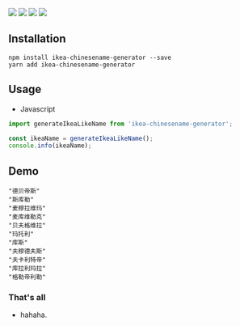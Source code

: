 ![](https://img.shields.io/github/package-json/v/kyriejoshua/ikea-chinesename-generator?style=for-the-badge)
![](https://img.shields.io/npm/dm/ikea-chinesename-generator?style=for-the-badge)
![](https://img.shields.io/github/languages/code-size/kyriejoshua/ikea-chinesename-generator?style=for-the-badge)
![](https://img.shields.io/github/commit-activity/y/kyriejoshua/ikea-chinesename-generator?style=for-the-badge)

## Installation

```shell
npm install ikea-chinesename-generator --save
yarn add ikea-chinesename-generator
```

## Usage

* Javascript
```javascript
import generateIkeaLikeName from 'ikea-chinesename-generator';

const ikeaName = generateIkeaLikeName();
console.info(ikeaName);
```

## Demo

```shell
"德贝帝斯"
"斯库勒"
"麦穆拉维玛"
"麦库维勒克"
"贝夫格维拉"
"玛托利"
"库斯"
"夫穆德夫斯"
"夫卡利特帝"
"库拉利玛拉"
"格勒帝利勒"
```

### That's all

* hahaha.
